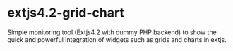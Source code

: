 # extjs4.2-grid-chart

Simple monitoring tool (Extjs4.2 with dummy PHP backend) to show the quick and powerful integration of widgets such as grids and charts in extjs.
